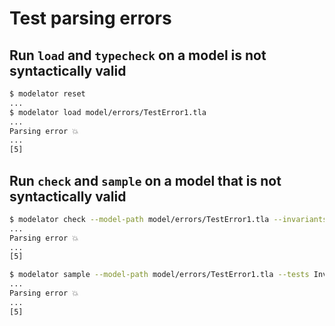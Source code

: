 # Test parsing errors

## Run `load` and `typecheck` on a model is not syntactically valid

```sh
$ modelator reset
...
$ modelator load model/errors/TestError1.tla
...
Parsing error 💥
...
[5]
```

## Run `check` and `sample` on a model that is not syntactically valid

```sh
$ modelator check --model-path model/errors/TestError1.tla --invariants Inv
...
Parsing error 💥
...
[5]
```

```sh
$ modelator sample --model-path model/errors/TestError1.tla --tests Inv
...
Parsing error 💥
...
[5]
```
